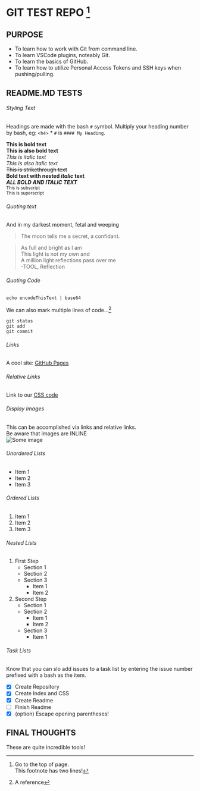 # GIT TEST REPO [^2]

## PURPOSE
- To learn how to work with Git from command line.
- To learn VSCode plugins, noteably Git.
- To learn the basics of GitHub.
- To learn how to utilize Personal Access Tokens and SSH keys when pushing/pulling.

## README.MD TESTS

###### Styling Text
Headings are made with the bash `#` symbol. Multiply your heading number by bash, eg: `<h4>` \* `#` is `#### My Heading`.

**This is bold text**  
__This is also bold text__  
*This is italic text*  
_This is also italic text_  
~~This is strikethrough text~~  
**Bold text with nested _italic_ text**  
***ALL BOLD AND ITALIC TEXT***  
<sub>This is subscript</sub>  
<sup>This is superscript</sup>  

###### Quoting text
And in my darkest moment, fetal and weeping  
> The moon tells me a secret, a confidant.
<blockquote>
As full and bright as I am<br/>
This light is not my own and<br/>
A million light reflections pass over me<br/>
-TOOL, Reflection<br/>
</blockquote>

###### Quoting Code
`echo encodeThisText | base64`

We can also mark multiple lines of code...[^1]

```
git status
git add
git commit
```

###### Links
A cool site: [GitHub Pages](https://pages.github.com/)

###### Relative Links
Link to our [CSS code](resources/css/main.css)

###### Display Images
This can be accomplished via links and relative links.  
Be aware that images are INLINE  
![Some image](https://myoctocat.com/assets/images/base-octocat.svg)

###### Unordered Lists
- Item 1
- Item 2
- Item 3

###### Ordered Lists
1. Item 1
2. Item 2
3. Item 3

###### Nested Lists
1. First Step
   - Section 1
   - Section 2
   - Section 3
     - Item 1
     - Item 2
2. Second Step
   - Section 1
   - Section 2
     - Item 1
     - Item 2
   - Section 3
     - Item 1

###### Task Lists
Know that you can slo add issues to a task list by entering the issue number prefixed with a bash as the item.
- [x] Create Repository
- [x] Create Index and CSS
- [x] Create Readme
- [ ] Finish Readme
- [x] \(option) Escape opening parentheses!

## FINAL THOUGHTS
These are quite incredible tools!

[^1]: A reference

[^2]: Go to the top of page.  
  This footnote has two lines!